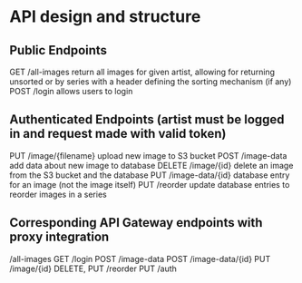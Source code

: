 # API design and structure

## Public Endpoints
GET /all-images             return all images for given artist, allowing for returning unsorted or by series with a header defining the sorting mechanism (if any)
POST /login                 allows users to login

## Authenticated Endpoints (artist must be logged in and request made with valid token)
PUT /image/{filename}       upload new image to S3 bucket
POST /image-data            add data about new image to database
DELETE /image/{id}          delete an image from the S3 bucket and the database
PUT /image-data/{id}        database entry for an image (not the image itself)
PUT /reorder                update database entries to reorder images in a series

## Corresponding API Gateway endpoints with proxy integration
/all-images                 GET
/login                      POST
/image-data                 POST
/image-data/{id}            PUT
/image/{id}                 DELETE, PUT
/reorder                    PUT
/auth